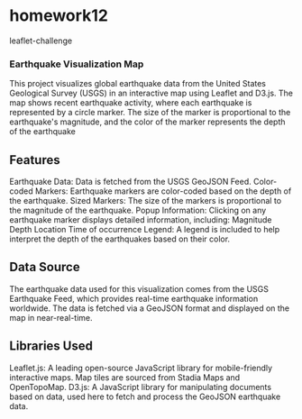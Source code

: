 # homework12
leaflet-challenge

### Earthquake Visualization Map ###

This project visualizes global earthquake data from the United States Geological Survey (USGS) in an interactive map using Leaflet and D3.js. The map shows recent earthquake activity, where each earthquake is represented by a circle marker. The size of the marker is proportional to the earthquake's magnitude, and the color of the marker represents the depth of the earthquake

## Features ##

Earthquake Data: Data is fetched from the USGS GeoJSON Feed.
Color-coded Markers: Earthquake markers are color-coded based on the depth of the earthquake.
Sized Markers: The size of the markers is proportional to the magnitude of the earthquake.
Popup Information: Clicking on any earthquake marker displays detailed information, including:
Magnitude
Depth
Location
Time of occurrence
Legend: A legend is included to help interpret the depth of the earthquakes based on their color.

## Data Source ##

The earthquake data used for this visualization comes from the USGS Earthquake Feed, which provides real-time earthquake information worldwide. The data is fetched via a GeoJSON format and displayed on the map in near-real-time.

## Libraries Used ##

Leaflet.js: A leading open-source JavaScript library for mobile-friendly interactive maps.
Map tiles are sourced from Stadia Maps and OpenTopoMap.
D3.js: A JavaScript library for manipulating documents based on data, used here to fetch and process the GeoJSON earthquake data.
